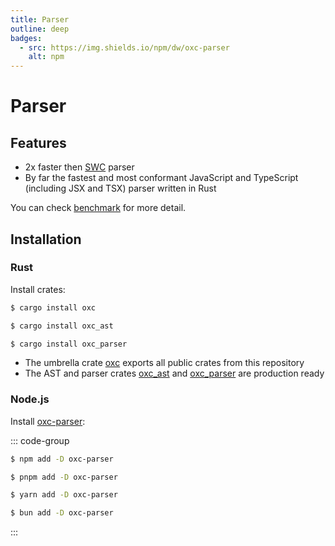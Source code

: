 ```yaml
---
title: Parser
outline: deep
badges:
  - src: https://img.shields.io/npm/dw/oxc-parser
    alt: npm
---
```


<AppBadgeList />

# Parser

## Features

- 2x faster then [SWC][url-swc] parser
- By far the fastest and most conformant JavaScript and TypeScript (including JSX and TSX) parser written in Rust

You can check [benchmark][url-benchmark] for more detail.

## Installation

### Rust

Install crates:

```sh
$ cargo install oxc
```

```sh
$ cargo install oxc_ast
```

```sh
$ cargo install oxc_parser
```

- The umbrella crate [oxc][url-oxc-crate] exports all public crates from this repository
- The AST and parser crates [oxc\_ast][url-oxc-ast-crate] and [oxc\_parser][url-oxc-parser-crate] are production ready

### Node.js

Install [oxc-parser][url-oxc-parser-npm]:

::: code-group

```sh [npm]
$ npm add -D oxc-parser
```

```sh [pnpm]
$ pnpm add -D oxc-parser
```

```sh [yarn]
$ yarn add -D oxc-parser
```

```sh [bun]
$ bun add -D oxc-parser
```

:::

<!-- Links -->

[url-swc]: https://swc.rs

[url-benchmark]: https://github.com/oxc-project/bench-javascript-parser-written-in-rust

[url-oxc-crate]: https://docs.rs/oxc

[url-oxc-ast-crate]: https://docs.rs/oxc_ast

[url-oxc-parser-crate]: https://docs.rs/oxc_parser

[url-oxc-parser-npm]: https://www.npmjs.com/package/oxc-parser
